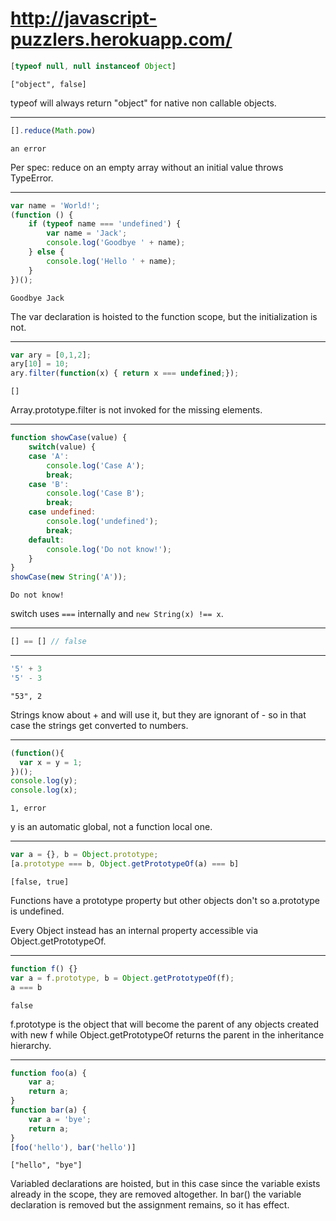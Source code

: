 # http://javascript-puzzlers.herokuapp.com/
```js
[typeof null, null instanceof Object]
```

`["object", false]`

typeof will always return "object" for native non callable objects.

---

```js
[].reduce(Math.pow)
```

`an error`

Per spec: reduce on an empty array without an initial value throws TypeError.

---

```js
var name = 'World!';
(function () {
    if (typeof name === 'undefined') {
        var name = 'Jack';
        console.log('Goodbye ' + name);
    } else {
        console.log('Hello ' + name);
    }
})();
```

`Goodbye Jack`

The var declaration is hoisted to the function scope, but the initialization is not.

---

```js
var ary = [0,1,2];
ary[10] = 10;
ary.filter(function(x) { return x === undefined;});
```

`[]`

Array.prototype.filter is not invoked for the missing elements.

---

```js
function showCase(value) {
    switch(value) {
    case 'A':
        console.log('Case A');
        break;
    case 'B':
        console.log('Case B');
        break;
    case undefined:
        console.log('undefined');
        break;
    default:
        console.log('Do not know!');
    }
}
showCase(new String('A'));
```

`Do not know!`

switch uses `===` internally and `new String(x) !== x`.

---

```js
[] == [] // false
```

---

```js
'5' + 3
'5' - 3
```

`"53", 2`

Strings know about + and will use it, but they are ignorant of - so in that case the strings get converted to numbers.

---

```js
(function(){
  var x = y = 1;
})();
console.log(y);
console.log(x);
```

`1, error`

y is an automatic global, not a function local one.

---

```js
var a = {}, b = Object.prototype;
[a.prototype === b, Object.getPrototypeOf(a) === b]
```

`[false, true]`

Functions have a prototype property but other objects don't so a.prototype is undefined.

Every Object instead has an internal property accessible via 
Object.getPrototypeOf.

---

```js 
function f() {}
var a = f.prototype, b = Object.getPrototypeOf(f);
a === b
```

`false`

f.prototype is the object that will become the parent of any objects created with new f while Object.getPrototypeOf returns the parent in the inheritance hierarchy.

---

```js
function foo(a) {
    var a;
    return a;
}
function bar(a) {
    var a = 'bye';
    return a;
}
[foo('hello'), bar('hello')]
```

`["hello", "bye"]`

Variabled declarations are hoisted, but in this case since the variable exists already in the scope, they are removed altogether. In bar() the variable declaration is removed but the assignment remains, so it has effect.